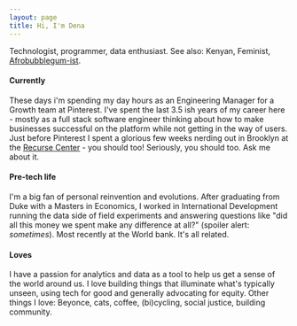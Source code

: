 ```yaml
---
layout: page
title: Hi, I'm Dena
---
```



Technologist, programmer, data enthusiast. See also: Kenyan, Feminist, [Afrobubblegum-ist](https://artsandculture.google.com/story/fun-fierce-and-frivolous/yAUhiqFO4o436g?hl=en).

#### Currently
These days i'm spending my day hours as an Engineering Manager for a Growth team at Pinterest. I've spent the last 3.5 ish years of my career here - mostly as a full stack software engineer thinking about how to make businesses successful on the platform while not getting in the way of users. Just before Pinterest I spent a glorious few weeks nerding out in Brooklyn at the [Recurse Center](https://www.recurse.com/) - you should too! Seriously, you should too. Ask me about it.

#### Pre-tech life
I'm a big fan of personal reinvention and evolutions. After graduating from Duke with a Masters in Economics, I worked in International Development running the data side of field experiments and answering questions like "did all this money we spent make any difference at all?" (spoiler alert: _sometimes_). Most recently at the World bank. It's all related.

#### Loves

I have a passion for analytics and data as a tool to help us get a sense of the world around us. I love building things that illuminate what's typically unseen, using tech for good and generally advocating for equity. Other things I love: Beyonce, cats, coffee, (bi)cycling, social justice, building community.
